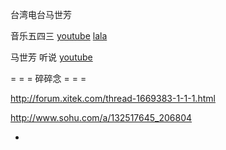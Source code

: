 
台湾电台马世芳

音乐五四三 [youtube](https://www.youtube.com/watch?v=GVRC0gIbWig&list=RDGVRC0gIbWig#t=43) [lala](http://www.ximalaya.com/11667157/album/4061901)

马世芳 听说 [youtube](https://www.youtube.com/playlist?list=PL_q006uH9CvW35JQLhd3KgiHqsuQT-OLW)

= = = 碎碎念 = = =

http://forum.xitek.com/thread-1669383-1-1-1.html

http://www.sohu.com/a/132517645_206804

- 
